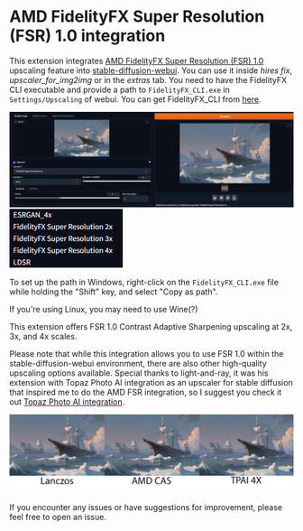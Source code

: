 # AMD FidelityFX Super Resolution (FSR) 1.0 integration

This extension integrates [AMD FidelityFX Super Resolution (FSR) 1.0](https://www.amd.com/en/technologies/fidelityfx-super-resolution) upscaling feature into [stable-diffusion-webui](https://github.com/AUTOMATIC1111/stable-diffusion-webui). You can use it inside *hires fix*, *upscaler_for_img2img* or in the *extras* tab. You need to have the FidelityFX CLI executable and provide a path to `FidelityFX_CLI.exe` in `Settings/Upscaling` of webui. You can get FidelityFX_CLI from [here](https://github.com/GPUOpen-Effects/FidelityFX-CLI/releases).

![](/images/preview.png)
![](/images/upscalers.png)

To set up the path in Windows, right-click on the `FidelityFX_CLI.exe` file while holding the "Shift" key, and select "Copy as path".

If you're using Linux, you may need to use Wine(?)

This extension offers FSR 1.0 Contrast Adaptive Sharpening upscaling at 2x, 3x, and 4x scales.

Please note that while this integration allows you to use FSR 1.0 within the stable-diffusion-webui environment, there are also other high-quality upscaling options available. Special thanks to light-and-ray, it was his extension with Topaz Photo AI integration as an upscaler for stable diffusion that inspired me to do the AMD FSR integration, so I suggest you check it out [Topaz Photo AI integration](https://github.com/light-and-ray/sd-webui-topaz-photo-ai-integration).

![](/images/comparation.jpg)

If you encounter any issues or have suggestions for improvement, please feel free to open an issue.

